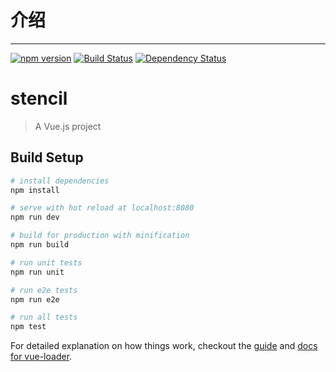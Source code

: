 # 介绍
-----

[![npm version](https://badge.fury.io/js/stencil.svg)](https://badge.fury.io/js/stencil)
[![Build Status](https://travis-ci.org/lsliangshan/stencil.svg?branch=master)](https://travis-ci.org/lsliangshan/stencil)
[![Dependency Status](https://david-dm.org/lsliangshan/stencil.svg)](https://david-dm.org/lsliangshan/stencil)

# stencil

> A Vue.js project

## Build Setup

``` bash
# install dependencies
npm install

# serve with hot reload at localhost:8080
npm run dev

# build for production with minification
npm run build

# run unit tests
npm run unit

# run e2e tests
npm run e2e

# run all tests
npm test
```

For detailed explanation on how things work, checkout the [guide](http://vuejs-templates.github.io/webpack/) and [docs for vue-loader](http://vuejs.github.io/vue-loader).
